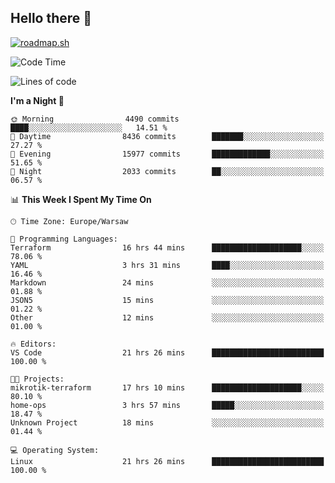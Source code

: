 ## Hello there 👋

[![roadmap.sh](https://roadmap.sh/card/wide/66979ceebf471856f5e911d3?variant=dark)](https://roadmap.sh)

<!--
**vrozaksen/vrozaksen** is a ✨ _special_ ✨ repository because its `README.md` (this file) appears on your GitHub profile.

Here are some ideas to get you started:

- 🔭 I’m currently working on ...
- 🌱 I’m currently learning ...
- 👯 I’m looking to collaborate on ...
- 🤔 I’m looking for help with ...
- 💬 Ask me about ...
- 📫 How to reach me: ...
- 😄 Pronouns: ...
- ⚡ Fun fact: ...
-->

<!--START_SECTION:waka-->
![Code Time](http://img.shields.io/badge/Code%20Time-70%20hrs%2040%20mins-blue)

![Lines of code](https://img.shields.io/badge/From%20Hello%20World%20I%27ve%20Written-1.7%20million%20lines%20of%20code-blue)

**I'm a Night 🦉** 

```text
🌞 Morning                4490 commits        ████░░░░░░░░░░░░░░░░░░░░░   14.51 % 
🌆 Daytime                8436 commits        ███████░░░░░░░░░░░░░░░░░░   27.27 % 
🌃 Evening                15977 commits       █████████████░░░░░░░░░░░░   51.65 % 
🌙 Night                  2033 commits        ██░░░░░░░░░░░░░░░░░░░░░░░   06.57 % 
```


📊 **This Week I Spent My Time On** 

```text
🕑︎ Time Zone: Europe/Warsaw

💬 Programming Languages: 
Terraform                16 hrs 44 mins      ████████████████████░░░░░   78.06 % 
YAML                     3 hrs 31 mins       ████░░░░░░░░░░░░░░░░░░░░░   16.46 % 
Markdown                 24 mins             ░░░░░░░░░░░░░░░░░░░░░░░░░   01.88 % 
JSON5                    15 mins             ░░░░░░░░░░░░░░░░░░░░░░░░░   01.22 % 
Other                    12 mins             ░░░░░░░░░░░░░░░░░░░░░░░░░   01.00 % 

🔥 Editors: 
VS Code                  21 hrs 26 mins      █████████████████████████   100.00 % 

🐱‍💻 Projects: 
mikrotik-terraform       17 hrs 10 mins      ████████████████████░░░░░   80.10 % 
home-ops                 3 hrs 57 mins       █████░░░░░░░░░░░░░░░░░░░░   18.47 % 
Unknown Project          18 mins             ░░░░░░░░░░░░░░░░░░░░░░░░░   01.44 % 

💻 Operating System: 
Linux                    21 hrs 26 mins      █████████████████████████   100.00 % 
```


<!--END_SECTION:waka-->